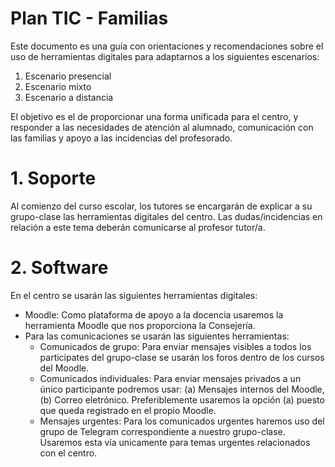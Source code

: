 
# Plan TIC - Familias

Este documento es una guía con orientaciones y recomendaciones sobre el uso de
herramientas digitales para adaptarnos a los siguientes escenarios:
1. Escenario presencial
2. Escenario mixto
3. Escenario a distancia

El objetivo es el de proporcionar una forma unificada para el centro, y responder
a las necesidades de atención al alumnado, comunicación con las familias y apoyo
a las incidencias del profesorado.

# 1. Soporte

Al comienzo del curso escolar, los tutores se encargarán de explicar a su grupo-clase
las herramientas digitales del centro. Las dudas/incidencias en relación a este tema
deberán comunicarse al profesor tutor/a.

# 2. Software

En el centro se usarán las siguientes herramientas digitales:
* Moodle: Como plataforma de apoyo a la docencia usaremos la herramienta Moodle
que nos proporciona la Consejería.
* Para las comunicaciones se usarán las siguientes herramientas:
    * Comunicados de grupo: Para enviar mensajes visibles a todos los participates
    del grupo-clase se usarán los foros dentro de los cursos del Moodle.
    * Comunicados individuales: Para enviar mensajes privados a un único participante
    podremos usar: (a) Mensajes internos del Moodle, (b) Correo eletrónico. Preferiblemente
    usaremos la opción (a) puesto que queda registrado en el propio Moodle.
    * Mensajes urgentes: Para los comunicados urgentes haremos uso del grupo de Telegram
    correspondiente a nuestro grupo-clase. Usaremos esta vía unicamente para temas
    urgentes relacionados con el centro.
